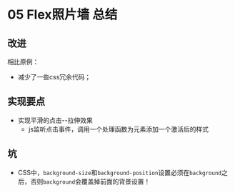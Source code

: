 # 05 Flex照片墙 总结

## 改进

相比原例：

- 减少了一些css冗余代码；

## 实现要点

- 实现平滑的点击--拉伸效果
  - js监听点击事件，调用一个处理函数为元素添加一个激活后的样式

## 坑

- CSS中，`background-size`和`background-position`设置必须在`background`之后，否则`background`会覆盖掉前面的背景设置！